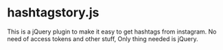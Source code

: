 # hashtagstory.js
This is a jQuery plugin to make it easy to get hashtags from instagram. No need of access tokens and other stuff, Only thing needed is jQuery.

